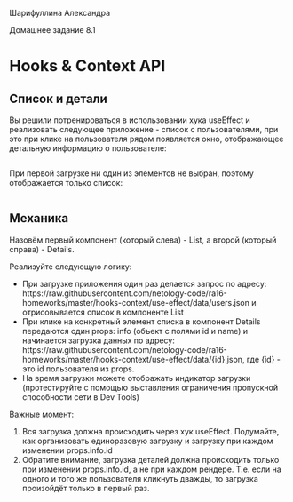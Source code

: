 Шарифуллина Александра

Домашнее задание 8.1

<h1>Hooks & Context API</h1>

<h2>Список и детали</h2>

Вы решили потренироваться в использовании хука useEffect и реализовать следующее приложение - список с пользователями, при это при клике на пользователя рядом появляется окно, отображающее детальную информацию о пользователе:

<img src="https://raw.githubusercontent.com/netology-code/ra16-homeworks/master/hooks-context/use-effect/assets/use-effect.png" alt=""/>

При первой загрузке ни один из элементов не выбран, поэтому отображается только список:

<img src="https://raw.githubusercontent.com/netology-code/ra16-homeworks/master/hooks-context/use-effect/assets/first-load.png" alt=""/>

<h2>Механика</h2>

Назовём первый компонент (который слева) - List, а второй (который справа) - Details.

Реализуйте следующую логику:
<ul>
  <li>При загрузке приложения один раз делается запрос по адресу: https://raw.githubusercontent.com/netology-code/ra16-homeworks/master/hooks-context/use-effect/data/users.json и отрисовывается список в компоненте List</li>
  <li>При клике на конкретный элемент списка в компонент Details передаются один props: info (объект с полями id и name) и начинается загрузка данных по адресу: https://raw.githubusercontent.com/netology-code/ra16-homeworks/master/hooks-context/use-effect/data/{id}.json, где {id} - это id пользователя из props.</li>
  <li>На время загрузки можете отображать индикатор загрузки (протестируйте с помощью выставления ограничения пропускной способности сети в Dev Tools)</li>
</ul>

Важные момент:
<ol>
<li>Вся загрузка должна происходить через хук useEffect. Подумайте, как организовать единоразовую загрузку и загрузку при каждом изменении props.info.id</li>
<li>Обратите внимание, загрузка деталей должна происходить только при изменении props.info.id, а не при каждом рендере. Т.е. если на одного и того же пользователя кликнуть дважды, то загрузка произойдёт только в первый раз.</li>
</ol>
